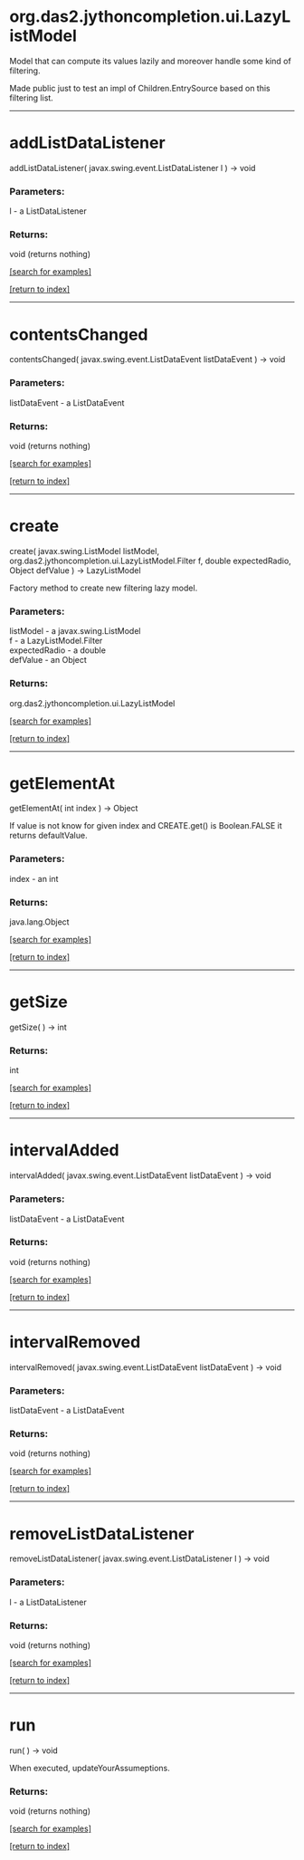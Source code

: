 # org.das2.jythoncompletion.ui.LazyListModel

Model that can compute its values lazily and moreover handle some
 kind of filtering.

 Made public just to test an impl of Children.EntrySource based on this
 filtering list.

***
<a name="addListDataListener"></a>
# addListDataListener
addListDataListener( javax.swing.event.ListDataListener l ) &rarr; void



### Parameters:
l - a ListDataListener

### Returns:
void (returns nothing)


<a href="https://github.com/autoplot/dev/search?q=addListDataListener&unscoped_q=addListDataListener">[search for examples]</a>

<a href="https://github.com/autoplot/documentation/blob/master/javadoc/index-all.md">[return to index]</a>

***
<a name="contentsChanged"></a>
# contentsChanged
contentsChanged( javax.swing.event.ListDataEvent listDataEvent ) &rarr; void



### Parameters:
listDataEvent - a ListDataEvent

### Returns:
void (returns nothing)


<a href="https://github.com/autoplot/dev/search?q=contentsChanged&unscoped_q=contentsChanged">[search for examples]</a>

<a href="https://github.com/autoplot/documentation/blob/master/javadoc/index-all.md">[return to index]</a>

***
<a name="create"></a>
# create
create( javax.swing.ListModel listModel, org.das2.jythoncompletion.ui.LazyListModel.Filter f, double expectedRadio, Object defValue ) &rarr; LazyListModel

Factory method to create new filtering lazy model.

### Parameters:
listModel - a javax.swing.ListModel
<br>f - a LazyListModel.Filter
<br>expectedRadio - a double
<br>defValue - an Object

### Returns:
org.das2.jythoncompletion.ui.LazyListModel


<a href="https://github.com/autoplot/dev/search?q=create&unscoped_q=create">[search for examples]</a>

<a href="https://github.com/autoplot/documentation/blob/master/javadoc/index-all.md">[return to index]</a>

***
<a name="getElementAt"></a>
# getElementAt
getElementAt( int index ) &rarr; Object

If value is not know for given index and CREATE.get() is Boolean.FALSE it returns defaultValue.

### Parameters:
index - an int

### Returns:
java.lang.Object


<a href="https://github.com/autoplot/dev/search?q=getElementAt&unscoped_q=getElementAt">[search for examples]</a>

<a href="https://github.com/autoplot/documentation/blob/master/javadoc/index-all.md">[return to index]</a>

***
<a name="getSize"></a>
# getSize
getSize(  ) &rarr; int



### Returns:
int


<a href="https://github.com/autoplot/dev/search?q=getSize&unscoped_q=getSize">[search for examples]</a>

<a href="https://github.com/autoplot/documentation/blob/master/javadoc/index-all.md">[return to index]</a>

***
<a name="intervalAdded"></a>
# intervalAdded
intervalAdded( javax.swing.event.ListDataEvent listDataEvent ) &rarr; void



### Parameters:
listDataEvent - a ListDataEvent

### Returns:
void (returns nothing)


<a href="https://github.com/autoplot/dev/search?q=intervalAdded&unscoped_q=intervalAdded">[search for examples]</a>

<a href="https://github.com/autoplot/documentation/blob/master/javadoc/index-all.md">[return to index]</a>

***
<a name="intervalRemoved"></a>
# intervalRemoved
intervalRemoved( javax.swing.event.ListDataEvent listDataEvent ) &rarr; void



### Parameters:
listDataEvent - a ListDataEvent

### Returns:
void (returns nothing)


<a href="https://github.com/autoplot/dev/search?q=intervalRemoved&unscoped_q=intervalRemoved">[search for examples]</a>

<a href="https://github.com/autoplot/documentation/blob/master/javadoc/index-all.md">[return to index]</a>

***
<a name="removeListDataListener"></a>
# removeListDataListener
removeListDataListener( javax.swing.event.ListDataListener l ) &rarr; void



### Parameters:
l - a ListDataListener

### Returns:
void (returns nothing)


<a href="https://github.com/autoplot/dev/search?q=removeListDataListener&unscoped_q=removeListDataListener">[search for examples]</a>

<a href="https://github.com/autoplot/documentation/blob/master/javadoc/index-all.md">[return to index]</a>

***
<a name="run"></a>
# run
run(  ) &rarr; void

When executed, updateYourAssumeptions.

### Returns:
void (returns nothing)


<a href="https://github.com/autoplot/dev/search?q=run&unscoped_q=run">[search for examples]</a>

<a href="https://github.com/autoplot/documentation/blob/master/javadoc/index-all.md">[return to index]</a>

